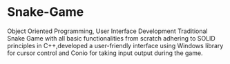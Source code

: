 # Snake-Game
Object Oriented Programming, User Interface Development
Traditional Snake Game with all basic functionalities from scratch adhering to SOLID principles in C++,developed a user-friendly interface using Windows library
for cursor control and Conio for taking input output during the game.

